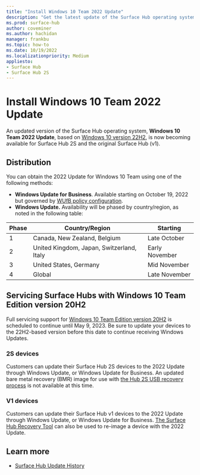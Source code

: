 ```yaml
---
title: "Install Windows 10 Team 2022 Update"
description: "Get the latest update of the Surface Hub operating system, Windows 10 Team Edition version 22H2."
ms.prod: surface-hub
author: coveminer
ms.author: hachidan
manager: frankbu
ms.topic: how-to
ms.date: 10/19/2022
ms.localizationpriority: Medium
appliesto:
- Surface Hub
- Surface Hub 2S
---
```

# Install Windows 10 Team 2022 Update

An updated version of the Surface Hub operating system, **Windows 10 Team 2022 Update**, based on [Windows 10 version 22H2](/windows/release-health/release-information), is now becoming available for Surface Hub 2S and the original Surface Hub (v1).

## Distribution

You can obtain the 2022 Update for Windows 10 Team using one of the following methods:

- **Windows Update for Business**. Available starting on October 19, 2022 but governed by [WUfB policy configuration](/windows/deployment/update/waas-configure-wufb#configure-when-devices-receive-feature-updates).
- **Windows Update.** Availability will be phased by country/region, as noted in the following table:

| Phase | Country/Region                            | Starting       |
| ----- | ----------------------------------------- | -------------- |
| 1     | Canada, New Zealand, Belgium              | Late October   |
| 2     | United Kingdom, Japan, Switzerland, Italy | Early November |
| 3     | United States, Germany                    | Mid November   |
| 4     | Global                                    | Late November  |

## Servicing Surface Hubs with Windows 10 Team Edition version 20H2

Full servicing support for [Windows 10 Team Edition version 20H2](/lifecycle/products/windows-10-enterprise-and-education) is scheduled to continue until May 9, 2023. Be sure to update your devices to the 22H2-based version before this date to continue receiving Windows Updates.

### 2S devices

Customers can update their Surface Hub 2S devices to the 2022 Update through Windows Update, or Windows Update for Business. An updated bare metal recovery (BMR) image for use with [the Hub 2S USB recovery process](surface-hub-2s-recover-reset.md#recover-surface-hub-2s-with-a-usb-recovery-drive) is not available at this time.

### V1 devices

Customers can update their Surface Hub v1 devices to the 2022 Update through Windows Update, or Windows Update for Business. [The Surface Hub Recovery Tool](surface-hub-recovery-tool.md) can also be used to re-image a device with the 2022 Update.

## Learn more

- [Surface Hub Update History](surface-hub-update-history.md)
